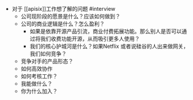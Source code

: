 - 对于 [[apisix]]工作想了解的问题 #interview
	- 公司现阶段的愿景是什么？应该如何做到？
	- 公司的商业逻辑是什么？怎么盈利？
		- 如果是依靠开源产品引流，商业付费拓展功能。那么别人是否可以通过将我们收费功能开源，从而吸引更多人使用？
		- 我们的核心护城河是什么？如果Netflix 或者说硅谷的人出来做网关，我们如何竞争？
	- 竞争对手的产品形态？
	- 如何高效协作
	- 如何考核工作？
	- 我能做什么？
	- 你为什么加入？